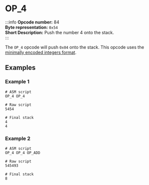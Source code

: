 # OP_4
:::info
**Opcode number:** 84  
**Byte representation:**  `0x54`  
**Short Description:** Push the number 4 onto the stack.  
:::

The `OP_4` opcode will push `0x04` onto the stack. This opcode uses the [minimally encoded integers format](../overview/numbers.md#minimally-encoded-integers).

## Examples
### Example 1
```shell
# ASM script
OP_4 OP_4

# Raw script
5454

# Final stack
4
4
```

### Example 2
```shell
# ASM script
OP_4 OP_4 OP_ADD

# Raw script
545493

# Final stack
8
```
